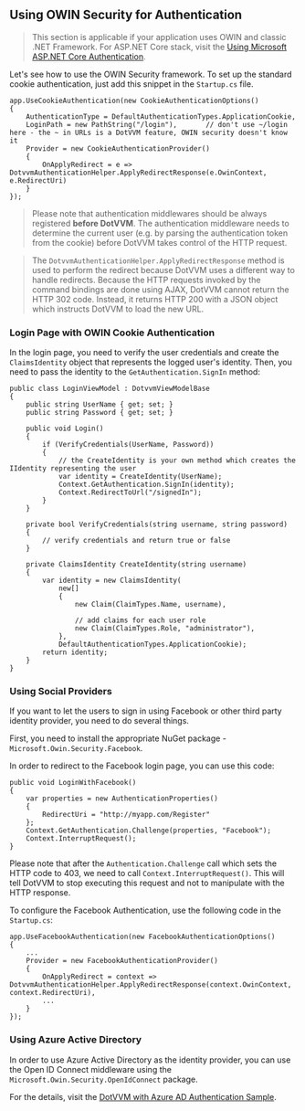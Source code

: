 ## Using OWIN Security for Authentication

> This section is applicable if your application uses OWIN and classic .NET Framework. 
> For ASP.NET Core stack, visit the [Using Microsoft ASP.NET Core Authentication](/docs/tutorials/advanced-aspnetcore-authentication/{branch}).

Let's see how to use the OWIN Security framework. To set up the standard cookie authentication, 
just add this snippet in the `Startup.cs` file.

```CSHARP
app.UseCookieAuthentication(new CookieAuthenticationOptions()
{
    AuthenticationType = DefaultAuthenticationTypes.ApplicationCookie,
    LoginPath = new PathString("/login"),       // don't use ~/login here - the ~ in URLs is a DotVVM feature, OWIN security doesn't know it
    Provider = new CookieAuthenticationProvider()
    {
        OnApplyRedirect = e => DotvvmAuthenticationHelper.ApplyRedirectResponse(e.OwinContext, e.RedirectUri)
    }
});
```

> Please note that authentication middlewares should be always registered **before DotVVM**. The authentication middleware needs to determine the current user (e.g. by parsing the authentication token from the cookie) before DotVVM takes control of the HTTP request. 

> The `DotvvmAuthenticationHelper.ApplyRedirectResponse` method is used to perform the redirect because DotVVM uses a different way to handle redirects. Because the HTTP requests invoked by the command bindings are done using AJAX, DotVVM cannot return the HTTP 302 code. Instead, it returns HTTP 200 with a JSON object which instructs DotVVM to load the new URL.

### Login Page with OWIN Cookie Authentication

In the login page, you need to verify the user credentials and create the `ClaimsIdentity` object that represents the logged user's identity. Then, you need to pass the identity to the `GetAuthentication.SignIn` method:

```CSHARP
public class LoginViewModel : DotvvmViewModelBase
{
    public string UserName { get; set; }
    public string Password { get; set; }        

    public void Login() 
    {
        if (VerifyCredentials(UserName, Password)) 
        {
            // the CreateIdentity is your own method which creates the IIdentity representing the user
            var identity = CreateIdentity(UserName);
            Context.GetAuthentication.SignIn(identity);
            Context.RedirectToUrl("/signedIn");
        }
    }

    private bool VerifyCredentials(string username, string password) 
    {
        // verify credentials and return true or false
    }

    private ClaimsIdentity CreateIdentity(string username) 
    {
        var identity = new ClaimsIdentity(
            new[]
            {
                new Claim(ClaimTypes.Name, username),

                // add claims for each user role
                new Claim(ClaimTypes.Role, "administrator"),
            },
            DefaultAuthenticationTypes.ApplicationCookie);
        return identity;
    }
}
```

### Using Social Providers

If you want to let the users to sign in using Facebook or other third party identity provider,
you need to do several things. 

First, you need to install the appropriate NuGet package - `Microsoft.Owin.Security.Facebook`.

In order to redirect to the Facebook login page, you can use this code:

```CSHARP
public void LoginWithFacebook()
{
    var properties = new AuthenticationProperties()
    {
        RedirectUri = "http://myapp.com/Register"
    };
    Context.GetAuthentication.Challenge(properties, "Facebook");
    Context.InterruptRequest();
}
```

Please note that after the `Authentication.Challenge` call which sets the HTTP code to 403, we need to call
`Context.InterruptRequest()`. This will tell DotVVM to stop executing this request and not to manipulate with the HTTP response.

To configure the Facebook Authentication, use the following code in the `Startup.cs`:

```CSHARP
app.UseFacebookAuthentication(new FacebookAuthenticationOptions()
{
    ...
    Provider = new FacebookAuthenticationProvider()
    {
        OnApplyRedirect = context => DotvvmAuthenticationHelper.ApplyRedirectResponse(context.OwinContext, context.RedirectUri),
        ...
    }
});
```

### Using Azure Active Directory

In order to use Azure Active Directory as the identity provider, you can use the Open ID Connect middleware using the `Microsoft.Owin.Security.OpenIdConnect` package.

For the details, visit the [DotVVM with Azure AD Authentication Sample](https://github.com/riganti/dotvvm-samples-azuread-auth).